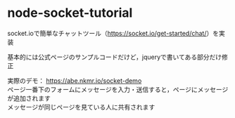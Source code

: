 # node-socket-tutorial

socket.ioで簡単なチャットツール（<https://socket.io/get-started/chat/>）を実装

基本的には公式ページのサンプルコードだけど，jqueryで書いてある部分だけ修正

実際のデモ： <https://abe.nkmr.io/socket-demo>  
ページ一番下のフォームにメッセージを入力・送信すると，ページにメッセージが追加されます  
メッセージが同じページを見ている人に共有されます
